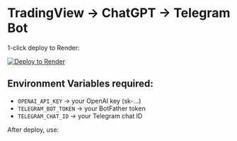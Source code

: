 # TradingView → ChatGPT → Telegram Bot

1-click deploy to Render:

[![Deploy to Render](https://render.com/images/deploy-to-render-button.svg)](https://render.com/deploy)

## Environment Variables required:
- `OPENAI_API_KEY` → your OpenAI key (sk-...)
- `TELEGRAM_BOT_TOKEN` → your BotFather token
- `TELEGRAM_CHAT_ID` → your Telegram chat ID

After deploy, use:

